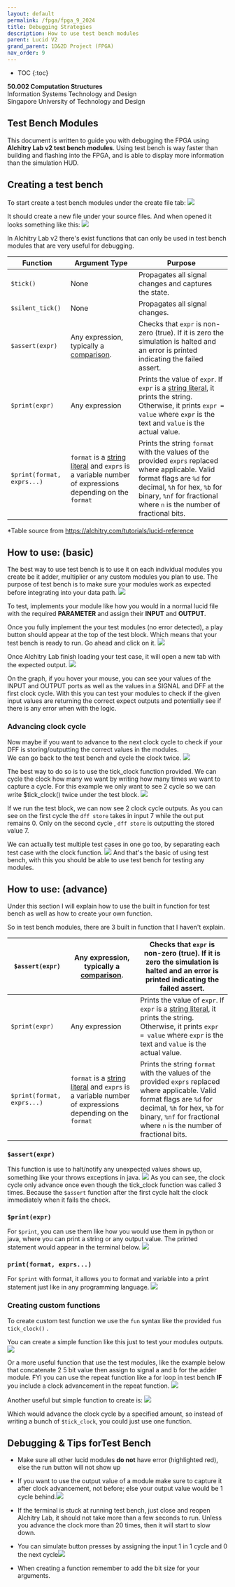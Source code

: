 ```yaml
---
layout: default
permalink: /fpga/fpga_9_2024
title: Debugging Strategies
description: How to use test bench modules
parent: Lucid V2
grand_parent: 1D&2D Project (FPGA)
nav_order: 9
---
```



* TOC
{:toc}

**50.002 Computation Structures**
<br>
Information Systems Technology and Design
<br>
Singapore University of Technology and Design

## Test Bench Modules

This document is written to guide you with debugging the FPGA using **Alchitry Lab v2 test bench modules**.  Using test bench is way faster than building and flashing into the FPGA, and is able to display more information than the simulation HUD.
## Creating a test bench 

To start create a test bench modules under the create file tab:
<img src="{{ site.baseurl }}//docs/FPGA/Lucid%20V2/images/test_bench_images/Pasted image 20250417192506.png"  class="center_seventy no-invert"/>




It should create a new file under your source files. And when opened it looks something like this:
<img src="{{ site.baseurl }}//docs/FPGA/Lucid%20V2/images/test_bench_images/Pasted image 20250417192745.png"  class="center_seventy no-invert"/>

In Alchitry Lab v2 there's exist functions that can only be used in test bench modules that are very useful for debugging.  

| Function                   | Argument Type                                                                                                                                                     | Purpose                                                                                                                                                                                                                                   |
| -------------------------- | ----------------------------------------------------------------------------------------------------------------------------------------------------------------- | ----------------------------------------------------------------------------------------------------------------------------------------------------------------------------------------------------------------------------------------- |
| `$tick()`                  | None                                                                                                                                                              | Propagates all signal changes and captures the state.                                                                                                                                                                                     |
| `$silent_tick()`           | None                                                                                                                                                              | Propagates all signal changes.                                                                                                                                                                                                            |
| `$assert(expr)`            | Any expression, typically a [comparison](https://alchitry.com/tutorials/lucid-reference/#comparison).                                                             | Checks that `expr` is non-zero (true). If it is zero the simulation is halted and an error is printed indicating the failed assert.                                                                                                       |
| `$print(expr)`             | Any expression                                                                                                                                                    | Prints the value of `expr`. If `expr` is a [string literal](https://alchitry.com/tutorials/lucid-reference/#strings), it prints the string. Otherwise, it prints `expr = value` where `expr` is the text and `value` is the actual value. |
| `$print(format, exprs...)` | `format` is a [string literal](https://alchitry.com/tutorials/lucid-reference/#strings) and `exprs` is a variable number of expressions depending on the `format` | Prints the string `format` with the values of the provided `exprs` replaced where applicable. Valid format flags are `%d` for decimal, `%h` for hex, `%b` for binary, `%nf` for fractional where `n` is the number of fractional bits.    |

*Table source from https://alchitry.com/tutorials/lucid-reference


## How to use: (basic)

The best way to use test bench is to use it on each individual modules you create be it adder, multiplier or any custom modules you  plan to use. The purpose of test bench is to make sure your modules work as expected before integrating into your data path.
<img src="{{ site.baseurl }}//docs/FPGA/Lucid%20V2/images/test_bench_images/Pasted image 20250417194003.png"  class="center_seventy no-invert"/>

To test, implements your module like how you would in a normal lucid file with the required **PARAMETER** and assign their **INPUT** and **OUTPUT**. 

Once you fully implement the your test modules (no error detected), a play button should appear at the top of the test block. Which means that your test bench is ready to run. Go ahead and click on it.
<img src="{{ site.baseurl }}//docs/FPGA/Lucid%20V2/images/test_bench_images/Pasted image 20250417195100.png"  class="center_seventy no-invert"/>

Once  Alchitry Lab finish loading your test case, it will open a new tab with the expected output. 
<img src="{{ site.baseurl }}//docs/FPGA/Lucid%20V2/images/test_bench_images/Pasted image 20250417195337.png"  class="center_seventy no-invert"/>

On the graph, if you hover your mouse, you can see your values of the INPUT and OUTPUT ports as well as the values in a SIGNAL and DFF at the first clock cycle. 
With this you can test your modules to check if the given input values are returning the correct expect outputs and potentially see if there is any error when with the logic. 

### Advancing clock cycle
Now maybe if you want to advance to the next clock cycle to check if your DFF is storing/outputting the correct values in the modules.  
We can go back to the test bench and cycle the clock twice.
<img src="{{ site.baseurl }}//docs/FPGA/Lucid%20V2/images/test_bench_images/Pasted image 20250417201608.png"  class="center_seventy no-invert"/>

The best way to do so is to use the tick_clock function provided. We can cycle the clock how many we want by writing how many times we want to capture a cycle. For this example we only want to see 2 cycle so we can write $tick_clock() twice under the test block. 
<img src="{{ site.baseurl }}//docs/FPGA/Lucid%20V2/images/test_bench_images/Pasted image 20250417202306.png"  class="center_seventy no-invert"/>

If we run the test block, we can now see 2 clock cycle outputs. As you can see on the first cycle the `dff store` takes in input 7 while the out put remains 0. Only on the second cycle , `dff store` is outputting the stored value 7. 

We can actually test multiple test cases in one go too, by separating each test case with the clock function.
<img src="{{ site.baseurl }}//docs/FPGA/Lucid%20V2/images/test_bench_images/Pasted image 20250417204225.png"  class="center_seventy no-invert"/>
And that's the basic of using test bench, with this you should be able to use test bench for testing any modules. 

## How to use: (advance)
Under this section I will explain how to use the built in function for test bench as well as how to create your own function. 

So in test bench modules, there are 3 built in function that I haven't explain. 

| `$assert(expr)`            | Any expression, typically a [comparison](https://alchitry.com/tutorials/lucid-reference/#comparison).                                                             | Checks that `expr` is non-zero (true). If it is zero the simulation is halted and an error is printed indicating the failed assert.                                                                                                       |
| -------------------------- | ----------------------------------------------------------------------------------------------------------------------------------------------------------------- | ----------------------------------------------------------------------------------------------------------------------------------------------------------------------------------------------------------------------------------------- |
| `$print(expr)`             | Any expression                                                                                                                                                    | Prints the value of `expr`. If `expr` is a [string literal](https://alchitry.com/tutorials/lucid-reference/#strings), it prints the string. Otherwise, it prints `expr = value` where `expr` is the text and `value` is the actual value. |
| `$print(format, exprs...)` | `format` is a [string literal](https://alchitry.com/tutorials/lucid-reference/#strings) and `exprs` is a variable number of expressions depending on the `format` | Prints the string `format` with the values of the provided `exprs` replaced where applicable. Valid format flags are `%d` for decimal, `%h` for hex, `%b` for binary, `%nf` for fractional where `n` is the number of fractional bits.    |

### `$assert(expr)`

This function is use to halt/notify any unexpected values shows up, something like your throws exceptions in java. 
<img src="{{ site.baseurl }}//docs/FPGA/Lucid%20V2/images/test_bench_images/Pasted image 20250417215400.png"  class="center_seventy no-invert"/>
As you can see, the clock cycle only advance once even though the tick_clock function was called 3 times. Because the `$assert` function after the first cycle halt the clock immediately when it fails the check. 
### `$print(expr)`
For `$print`, you can use them like how you would use them in python or java, where you can print a string or any output value. The printed statement would appear in the terminal below.
<img src="{{ site.baseurl }}//docs/FPGA/Lucid%20V2/images/test_bench_images/Pasted image 20250417215831.png"  class="center_seventy no-invert"/>

### `print(format, exprs...)`
For `$print` with format, it allows you to format and variable into a print statement just like in any programming language.
<img src="{{ site.baseurl }}//docs/FPGA/Lucid%20V2/images/test_bench_images/Pasted image 20250417220241.png"  class="center_seventy no-invert"/>


### Creating custom functions

To create custom test function we use the `fun` syntax like the provided `fun tick_clock()` . 

You can create a simple function like this just to test your modules outputs.
<img src="{{ site.baseurl }}//docs/FPGA/Lucid%20V2/images/test_bench_images/Pasted image 20250417222547.png"  class="center_seventy no-invert"/>


Or a more useful function that use the test modules, like the example below that concatenate 2 5 bit value then assign to signal a and b for the adder module. FYI you can use the repeat function like a for loop in test bench **IF** you include a clock advancement in the repeat function. 
<img src="{{ site.baseurl }}//docs/FPGA/Lucid%20V2/images/test_bench_images/Pasted image 20250417225419.png"  class="center_seventy no-invert"/>

Another useful but simple function to create is:
<img src="{{ site.baseurl }}//docs/FPGA/Lucid%20V2/images/test_bench_images/Pasted image 20250417230034.png"  class="center_seventy no-invert"/>

Which would advance the clock cycle by a specified amount, so instead of writing a bunch of `$tick_clock`, you could just use one function. 

## Debugging & Tips forTest Bench

- Make sure all other lucid modules **do not** have error (highlighted red), else the run button will not show up

- If you want to use the output value of a module make sure to capture it after clock advancement, not before; else your output value would be 1 cycle behind.<img src="{{ site.baseurl }}//docs/FPGA/Lucid%20V2/images/test_bench_images/Pasted image 20250417230931.png"  class="center_seventy no-invert"/>

- If the terminal is stuck at running test bench, just close and reopen Alchitry Lab, it should not take more than a few seconds to run. Unless you advance the clock more than 20 times, then it will start to slow down. 

- You can simulate button presses by assigning the input 1 in 1 cycle and 0 the next cycle<img src="{{ site.baseurl }}//docs/FPGA/Lucid%20V2/images/test_bench_images/Pasted image 20250417232103.png"  class="center_seventy no-invert"/>
-  When creating a function remember to add the bit size for your arguments.